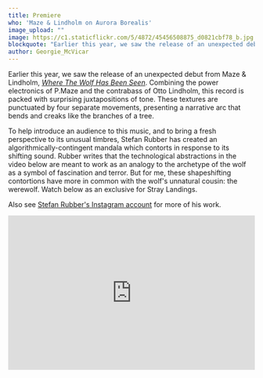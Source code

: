 ```yaml
---
title: Premiere
who: 'Maze & Lindholm on Aurora Borealis'
image_upload: ""
image: https://c1.staticflickr.com/5/4872/45456508875_d0821cbf78_b.jpg
blockquote: "Earlier this year, we saw the release of an unexpected debut from Maze & Lindholm, 'Where The Wolf Has Been Seen'. Combining the power electronics of P.Maze and the contrabass of Otto Lindholm, this record is packed with surprising juxtapositions of tone. These textures are punctuated by four separate movements, presenting a narrative arc that bends and creaks like the branches of a tree."
author: Georgie_McVicar
---
```

Earlier this year, we saw the release of an unexpected debut from Maze & Lindholm, _[Where The Wolf Has Been Seen](https://auroraborealisrecordings.bandcamp.com/album/where-the-wolf-has-been-seen?fbclid=IwAR2-L14ROgGydJzBm7QUJI-ckhJyzceiuPqcH_6cIeJivN3zizuuskj4Skg)_. Combining the power electronics of P.Maze and the contrabass of Otto Lindholm, this record is packed with surprising juxtapositions of tone. These textures are punctuated by four separate movements, presenting a narrative arc that bends and creaks like the branches of a tree.  

To help introduce an audience to this music, and to bring a fresh perspective to its unusual timbres, Stefan Rubber has created an algorithmically-contingent mandala which contorts in response to its shifting sound. Rubber writes that the technological abstractions in the video below are meant to work as an analogy to the archetype of the wolf as a symbol of fascination and terror. But for me, these shapeshifting contortions have more in common with the wolf's unnatural cousin: the werewolf. Watch below as an exclusive for Stray Landings. 

Also see [Stefan Rubber's Instagram account](https://www.instagram.com/stefan_rubber/) for more of his work. 

<iframe width="100%" height="315" src="https://www.youtube.com/embed/OXS_xlUM6sw" frameborder="0" allow="accelerometer; autoplay; encrypted-media; gyroscope; picture-in-picture" allowfullscreen></iframe>